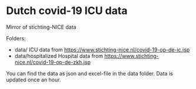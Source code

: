 # Dutch covid-19 ICU data
Mirror of stichting-NICE data

Folders:
* data/ ICU data from https://www.stichting-nice.nl/covid-19-op-de-ic.jsp
* data/hospitalized Hospital data from https://www.stichting-nice.nl/covid-19-op-de-zkh.jsp

You can find the data as json and excel-file in the data folder. Data is updated once an hour.
